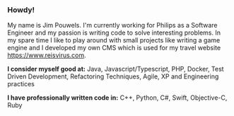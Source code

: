 ### Howdy!

My name is Jim Pouwels. I'm currently working for Philips as a Software Engineer and my passion is writing code to solve interesting problems.
In my spare time I like to play around with small projects like writing a game engine and I developed my own CMS which is used for my travel website https://www.reisvirus.com.

**I consider myself good at:**
Java, Javascript/Typescript, PHP, Docker, Test Driven Development, Refactoring Techniques, Agile, XP and Engineering practices

**I have professionally written code in:** 
C++, Python, C#, Swift, Objective-C, Ruby
